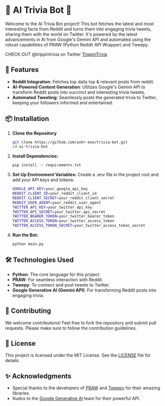 # 🧠 AI Trivia Bot 🤖

Welcome to the AI Trivia Bot project! This bot fetches the latest and most interesting facts from Reddit and turns them into engaging trivia tweets, sharing them with the world on Twitter. It's powered by the latest advancements in AI from Google's Gemini API and automated using the robust capabilities of PRAW (Python Reddit API Wrapper) and Tweepy.

CHECK OUT @trippintrivia on Twitter [TrippinTrivia](https://x.com/TrippinTrivia)

## 🚀 Features

- **Reddit Integration**: Fetches top daily top & relevant posts from reddit.
- **AI-Powered Content Generation**: Utilizes Google's Gemini API to transform Reddit posts into succinct and interesting trivia tweets.
- **Automated Tweeting**: Seamlessly posts the generated trivia to Twitter, keeping your followers informed and entertained.

## 📦 Installation

1. **Clone the Repository**
   ```sh
   git clone https://github.com/ashr-exe/trivia-bot.git
   cd ai-trivia-bot

2. **Install Dependencies:**
   ```sh
   pip install -r requirements.txt

3. **Set Up Environment Variables:**
   Create a .env file in the project root and add your API keys and tokens:
   
   ```sh
   GOOGLE_API_KEY=your_google_api_key
   REDDIT_CLIENT_ID=your_reddit_client_id
   REDDIT_CLIENT_SECRET=your_reddit_client_secret
   REDDIT_USER_AGENT=your_reddit_user_agent
   TWITTER_API_KEY=your_twitter_api_key
   TWITTER_API_SECRET=your_twitter_api_secret
   TWITTER_BEARER_TOKEN=your_twitter_bearer_token
   TWITTER_ACCESS_TOKEN=your_twitter_access_token
   TWITTER_ACCESS_TOKEN_SECRET=your_twitter_access_token_secret

4. **Run the Bot:**
   ```sh
   python main.py


## 🛠 Technologies Used

- **Python**: The core language for this project.
- **PRAW**: For seamless interaction with Reddit.
- **Tweepy**: To connect and post tweets to Twitter.
- **Google Generative AI (Gemini API)**: For transforming Reddit posts into engaging trivia.

## 🤝 Contributing

We welcome contributions! Feel free to fork the repository and submit pull requests. Please make sure to follow the contribution guidelines.

## 📜 License

This project is licensed under the MIT License. See the [LICENSE](LICENSE) file for details.

## ✨ Acknowledgments

- Special thanks to the developers of [PRAW](https://praw.readthedocs.io/en/latest/) and [Tweepy](https://www.tweepy.org/) for their amazing libraries.
- Kudos to the [Google Generative AI](https://ai.google/tools/) team for their powerful API.


   
   
